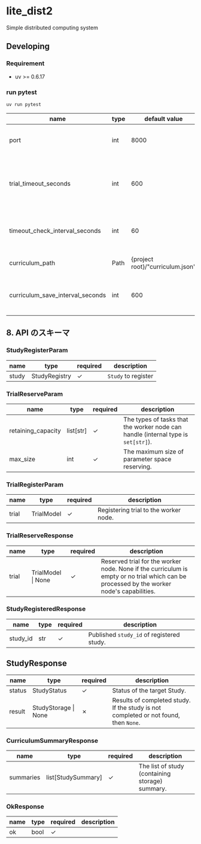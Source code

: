 # lite_dist2
Simple distributed computing system

## Developing
### Requirement
- uv >= 0.6.17

### run pytest
```shell
uv run pytest
```

| name                             | type | default value                    | description                                               |
|----------------------------------|------|----------------------------------|-----------------------------------------------------------|
| port                             | int  | 8000                             | The port number to use table node                         |
| trial_timeout_seconds            | int  | 600                              | Timeout seconds before a trial is reserved and registered |
| timeout_check_interval_seconds   | int  | 60                               | Interval of time to check timeout trials                  |
| curriculum_path                  | Path | {project root}/"curriculum.json" | Path to the curriculum json file                          |
| curriculum_save_interval_seconds | int  | 600                              | Interval of time to save curriculum json file             |


## 8. API のスキーマ

### StudyRegisterParam
| name  | type          | required | description         |
|-------|---------------|----------|---------------------|
| study | StudyRegistry | ✓        | `Study` to register |

### TrialReserveParam
| name               | type      | required | description                                                                       |
|--------------------|-----------|----------|-----------------------------------------------------------------------------------|
| retaining_capacity | list[str] | ✓        | The types of tasks that the worker node can handle (internal type is `set[str]`). |
| max_size           | int       | ✓        | The maximum size of parameter space reserving.                                    |

### TrialRegisterParam
| name  | type       | required | description                           |
|-------|------------|----------|---------------------------------------|
| trial | TrialModel | ✓        | Registering trial to the worker node. |




### TrialReserveResponse
| name  | type               | required | description                                                                                                                               |
|-------|--------------------|----------|-------------------------------------------------------------------------------------------------------------------------------------------|
| trial | TrialModel \| None | ✓        | Reserved trial for the worker node. None if the curriculum is empty or no trial which can be processed by the worker node's capabilities. |

### StudyRegisteredResponse
| name     | type | required | description                               |
|----------|------|----------|-------------------------------------------|
| study_id | str  | ✓        | Published `study_id` of registered study. |

## StudyResponse
| name   | type                 | required | description                                                                          |
|--------|----------------------|----------|--------------------------------------------------------------------------------------|
| status | StudyStatus          | ✓        | Status of the target Study.                                                          |
| result | StudyStorage \| None | ✗        | Results of completed study. If the study is not completed or not found, then `None`. |

### CurriculumSummaryResponse
| name      | type               | required | description                                     |
|-----------|--------------------|----------|-------------------------------------------------|
| summaries | list[StudySummary] | ✓        | The list of study (containing storage) summary. |

### OkResponse
| name | type | required | description |
|------|------|----------|-------------|
| ok   | bool | ✓        |             |